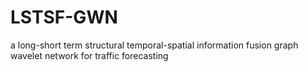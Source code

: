 # LSTSF-GWN
a long-short term structural temporal-spatial information fusion graph wavelet network for traffic forecasting
